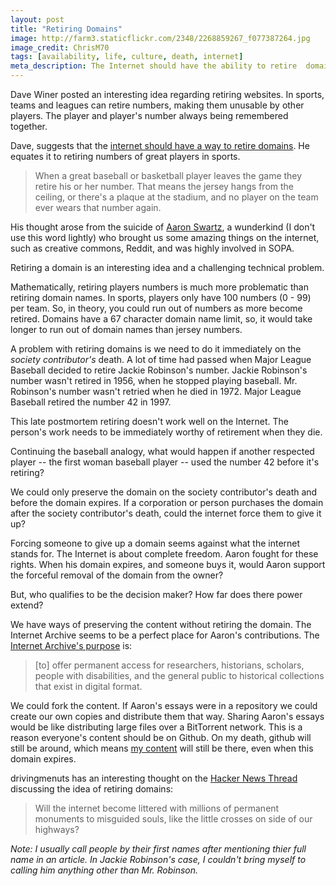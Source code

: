 ```yaml
---
layout: post
title: "Retiring Domains"
image: http://farm3.staticflickr.com/2348/2268859267_f077387264.jpg
image_credit: ChrisM70
tags: [availability, life, culture, death, internet]
meta_description: The Internet should have the ability to retire  domain names for people who's content is considered awesome.
---
```


Dave Winer posted an interesting idea regarding retiring websites. In sports, teams and leagues can retire numbers, making them unusable by other players. The player and player's number always being remembered together.

Dave, suggests that the [internet should have a way to retire domains][1]. He equates it to retiring numbers of great players in sports. 

> When a great baseball or basketball player leaves the game they retire his or her number. That means the jersey hangs from the ceiling, or there's a plaque at the stadium, and no player on the team ever wears that number again.

His thought arose from the suicide of [Aaron Swartz](http://www.aaronsw.com/), a wunderkind (I don't use this word lightly) who brought us some amazing things on the internet, such as creative commons, Reddit, and was highly involved in SOPA.

Retiring a domain is an interesting idea and a challenging technical problem.

Mathematically, retiring players numbers is much more problematic than retiring domain names. In sports, players only have 100 numbers (0 - 99) per team. So, in theory, you could run out of numbers as more become retired. Domains have a 67 character domain name limit, so, it would take longer to run out of domain names than jersey numbers.

A problem with retiring domains is we need to do it immediately on the _society contributor's_ death. A lot of time had passed when Major League Baseball decided to retire Jackie Robinson's number. Jackie Robinson's number wasn't retired in 1956, when he stopped playing baseball. Mr. Robinson's number wasn't retried when he died in 1972. Major League Baseball retired the number 42 in 1997.

This late postmortem retiring doesn't work well on the Internet. The person's work needs to be immediately worthy of retirement when they die.

Continuing the baseball analogy, what would happen if another respected player -- the first woman baseball player -- used the number 42 before it's retiring?

We could only preserve the domain on the society contributor's death and before the domain expires. If a corporation or person purchases the domain after the society contributor's death, could the internet force them to give it up?

Forcing someone to give up a domain seems against what the internet stands for. The Internet is about complete freedom. Aaron fought for these rights. When his domain expires, and someone buys it, would Aaron support the forceful removal of the domain from the owner?

But, who qualifies to be the decision maker? How far does there power extend?

We have ways of preserving the content without retiring the domain. The Internet Archive seems to be a perfect place for Aaron's contributions. The [Internet Archive's purpose][2] is:

> [to] offer permanent access for researchers, historians, scholars, people with disabilities, and the general public to historical collections that exist in digital format.

We could fork the content. If Aaron's essays were in a repository we could create our own copies and distribute them that way. Sharing Aaron's essays would be like distributing large files over a BitTorrent network. This is a reason everyone's content should be on Github. On my death, github will still be around, which means [my content][4] will still be there, even when this domain expires.

drivingmenuts has an interesting thought on the [Hacker News Thread][3] discussing the idea of retiring domains:
> Will the internet become littered with millions of permanent monuments to misguided souls, like the little crosses on side of our highways?

_Note: I usually call people by their first names after mentioning thier full name in an article. In Jackie Robinson's case, I couldn't bring myself to calling him anything other than Mr. Robinson._

[1]: http://threads2.scripting.com/2013/january/weShouldRetireAaronsNumber
[2]: http://archive.org/about/
[3]: http://news.ycombinator.com/item?id=5064923
[4]: https://github.com/bhardin/bhardin.github.com/tree/master/_posts